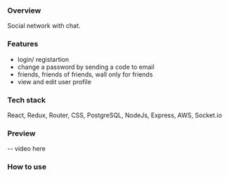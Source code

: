 ### Overview
Social network  with chat.

### Features
- login/ registartion
- change a password by sending a code to email 
- friends, friends of friends, wall only for friends
- view and edit user profile

### Tech stack
React, Redux, Router, CSS, PostgreSQL, NodeJs, Express, AWS, Socket.io

### Preview
-- video here

### How to use
